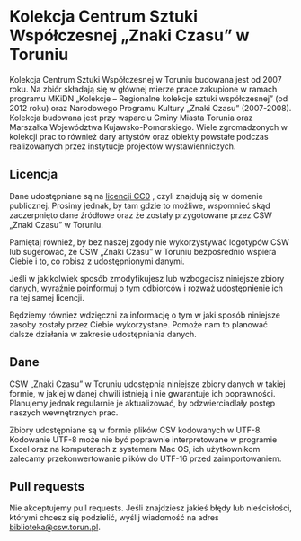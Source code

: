 # Kolekcja Centrum Sztuki Współczesnej „Znaki Czasu” w Toruniu

Kolekcja Centrum Sztuki Współczesnej w Toruniu budowana jest od 2007 roku. Na zbiór składają się w głównej mierze prace zakupione w ramach programu MKiDN „Kolekcje – Regionalne kolekcje sztuki współczesnej” (od 2012 roku) oraz Narodowego Programu Kultury „Znaki Czasu” (2007-2008). Kolekcja budowana jest przy wsparciu Gminy Miasta Torunia oraz Marszałka Województwa Kujawsko-Pomorskiego. Wiele zgromadzonych w kolekcji prac to również dary artystów oraz obiekty powstałe podczas realizowanych przez instytucje projektów wystawienniczych.

## Licencja

Dane udostępniane są na [licencji CC0](https://creativecommons.org/publicdomain/zero/1.0/deed.pl) , czyli znajdują się w domenie publicznej. Prosimy jednak, by tam gdzie to możliwe, wspomnieć skąd zaczerpnięto dane źródłowe oraz że zostały przygotowane przez CSW „Znaki Czasu” w Toruniu.

Pamiętaj również, by bez naszej zgody nie wykorzystywać logotypów CSW lub sugerować, że CSW „Znaki Czasu” w Toruniu bezpośrednio wspiera Ciebie i to, co robisz z udostępnionymi danymi.

Jeśli w jakikolwiek sposób zmodyfikujesz lub wzbogacisz niniejsze zbiory danych, wyraźnie poinformuj o tym odbiorców  i rozważ udostępnienie ich na tej samej licencji.

Będziemy również wdzięczni za informację o tym w jaki sposób niniejsze zasoby zostały przez Ciebie wykorzystane. Pomoże nam to planować dalsze działania w zakresie udostępniania danych.

## Dane

CSW „Znaki Czasu” w Toruniu udostępnia niniejsze zbiory danych w takiej formie, w jakiej w danej chwili istnieją i nie gwarantuje ich poprawności. Planujemy jednak regularnie je aktualizować, by odzwierciadlały postęp naszych wewnętrznych prac.

Zbiory udostępniane są w formie plików CSV kodowanych w UTF-8. Kodowanie UTF-8 może nie być poprawnie interpretowane w programie Excel oraz na komputerach z systemem Mac OS, ich użytkownikom zalecamy przekonwertowanie plików do UTF-16 przed zaimportowaniem.

## Pull requests

Nie akceptujemy pull requests. Jeśli znajdziesz jakieś błędy lub nieścisłości, którymi chcesz się podzielić, wyślij wiadomość na adres biblioteka@csw.torun.pl.
